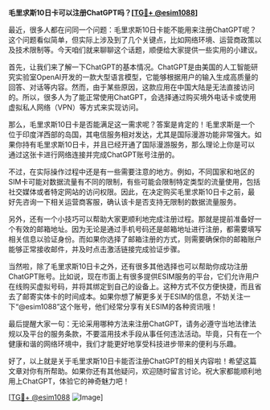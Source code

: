 **毛里求斯10日卡可以注册ChatGPT吗？[[TG💪+ @esim1088](https://t.me/s/esim1088)]**

最近，很多人都在问同一个问题：毛里求斯10日卡能不能用来注册ChatGPT呢？这个问题看似简单，但实际上涉及到了几个关键点，比如网络环境、运营商政策以及技术限制等。今天咱们就来聊聊这个话题，顺便给大家提供一些实用的小建议。

首先，让我们来了解一下ChatGPT的基本情况。ChatGPT是由美国的人工智能研究实验室OpenAI开发的一款大型语言模型，它能够根据用户的输入生成高质量的回答、对话等内容。然而，由于某些原因，这款应用在中国大陆是无法直接访问的。所以，很多人为了能正常使用ChatGPT，会选择通过购买境外电话卡或使用虚拟私人网络（VPN）等方式来实现访问。

那么，毛里求斯10日卡是否能满足这一需求呢？答案是肯定的！毛里求斯是一个位于印度洋西部的岛国，其电信服务相对发达，尤其是国际漫游功能非常强大。如果你持有毛里求斯10日卡，并且已经开通了国际漫游服务，那么理论上你是可以通过这张卡进行网络连接并完成ChatGPT账号注册的。

不过，在实际操作过程中还是有一些需要注意的地方。例如，不同国家和地区的SIM卡可能对数据流量有不同的限制，有些可能会限制特定类型的流量使用，包括社交媒体或者特定网站的访问权限。因此，在决定购买毛里求斯10日卡之前，最好先咨询一下相关运营商客服，确认该卡是否支持无限制的数据流量服务。

另外，还有一个小技巧可以帮助大家更顺利地完成注册过程。那就是提前准备好一个有效的邮箱地址。因为无论是通过手机号码还是邮箱地址进行注册，都需要填写相关信息以验证身份。而如果你选择了邮箱注册的方式，则需要确保你的邮箱账户能够正常接收邮件，并及时点击激活链接完成验证步骤。

当然啦，除了毛里求斯10日卡之外，还有很多其他选择也可以帮助你成功注册ChatGPT账号。比如说，现在市面上有很多提供ESIM服务的平台，它们允许用户在线购买虚拟号码，并将其绑定到自己的设备上。这种方式不仅方便快捷，而且省去了邮寄实体卡的时间成本。如果你想了解更多关于ESIM的信息，不妨关注一下“@esim1088”这个账号，他们经常分享有关ESIM的各种资讯哦！

最后提醒大家一句：无论采用哪种方法来注册ChatGPT，请务必遵守当地法律法规以及平台的服务条款，不要滥用技术手段从事任何违法活动。毕竟，只有在一个健康和谐的网络环境中，我们才能更好地享受科技进步带来的便利与乐趣。

好了，以上就是关于毛里求斯10日卡能否注册ChatGPT的相关内容啦！希望这篇文章对你有所帮助。如果你还有其他疑问，欢迎随时留言讨论。祝大家都能顺利地用上ChatGPT，体验它的神奇魅力吧！

[[TG💪+ @esim1088](https://t.me/s/esim1088) ![Image](https://i.postimg.cc/4NQfJmqS/Snipaste-2025-05-13-00-14-12.png)]